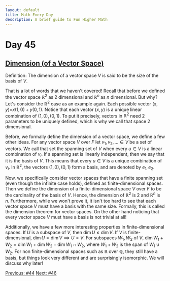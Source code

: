 ```yaml
---
layout: default
title: Math Every Day
description: A brief guide to Fun Higher Math
---
```

# Day 45

## [Dimension (of a Vector Space)](https://en.wikipedia.org/wiki/Dimension_(vector_space))

Definition: The dimension of a vector space $V$ is said to be the size of the basis of $V$.

That is a lot of words that we haven't covered! Recall that before we defined the vector space $\mathbb{R}^2$ as $2$ dimensional and $\mathbb{R}^n$ as $n$ dimensional. But why? Let's consider the $\mathbb{R}^2$ case as an example again. Each possible vector $(x,y)$=$x(1,0)+y(0,1)$. Notice that each vector $(x,y)$ is a unique linear combination of $(1,0),(0,1)$. To put it precisely, vectors in $\mathbb{R}^2$ need $2$ parameters to be uniquely defined, which is why we call that space $2$ dimensional.

Before, we formally define the dimension of a vector space, we define a few other ideas. For any vector space $V$ over $F$ let $v_1,v_2,\ldots \in V$ be a set of vectors. We call that set the spanning set of $V$ when every $u\in V$ is a linear combination of $v_i$. If a spanning set is linearly independent, then we say that it is the basis of $V$. This means that every $u\in V$ is a unique combination of $v_i$. In $\mathbb{R}^2$, the vectors $(1,0),(0,1)$ form a basis, and are denoted by $e_1,e_2$.

Now, we specifically consider vector spaces that have a finite spanning set (even though the infinite case holds), defined as finite-dimensional spaces. Then we define the dimension of a finite-dimensional space $V$ over $F$ to be the cardinality  of the basis of $V$. Hence, the dimension of $\mathbb{R}^2$ is $2$ and $\mathbb{R}^n$ is $n$. Furthermore, while we won't prove it, it isn't too hard to see that each vector space $V$ must have a basis with the same size. Formally, this is called the dimension theorem for vector spaces. On the other hand noticing that every vector space $V$ must have a basis is not trivial at all!

Additionally, we have a few more interesting properties in finite-dimensional spaces. If $U$ is a subspace of $V$, then $\dim{U}\leq\dim{V}$. If $V$ is finite-dimensional, $\dim{U}=\dim{V}\implies U=V$. For subspaces $W_1,W_2$ of $V$, $\dim{W_1+W_2}=\dim{W_1}+\dim{W_2}-\dim{W_1\cap W_2}$, where $W_1+W_2$ is the span of $W_1\cup W_2$. For non finite-dimensional spaces such as $\mathbb{R}$ over $\mathbb{Q}$, they still have a basis, but things look very different and are surprisingly isomorphic. We will discuss why later!


<div class="day-nav-wrapper">
  <a href="./day44.html" class="day-nav__link">Previous: #44</a>
  <a href="./day46.html" class="day-nav__link">Next: #46</a>
</div>


